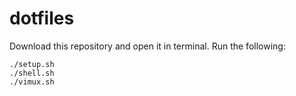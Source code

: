 # dotfiles

Download this repository and open it in terminal. Run the following:
```
./setup.sh
./shell.sh
./vimux.sh
```

